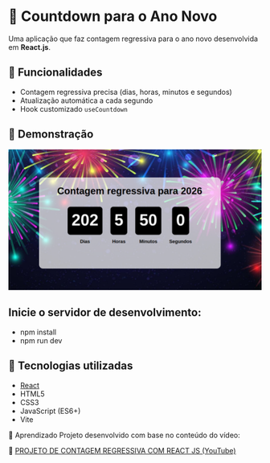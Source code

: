 # 📝 Countdown para o Ano Novo

Uma aplicação que faz contagem regressiva para o ano novo desenvolvida em **React.js**.

## 📌 Funcionalidades

- Contagem regressiva precisa (dias, horas, minutos e segundos)
- Atualização automática a cada segundo
- Hook customizado `useCountdown`

## 📸 Demonstração

![Demonstração da aplicação](./src/assets/preview.png) <!-- opcional: adicione uma imagem do app rodando -->

## Inicie o servidor de desenvolvimento:
- npm install
- npm run dev
## 🧪 Tecnologias utilizadas

- [React](https://reactjs.org/)
- HTML5
- CSS3
- JavaScript (ES6+)
- Vite

🧠 Aprendizado
Projeto desenvolvido com base no conteúdo do vídeo:

🔗 [PROJETO DE CONTAGEM REGRESSIVA COM REACT JS (YouTube)](https://www.youtube.com/watch?v=uYSV4w1FFnE)
